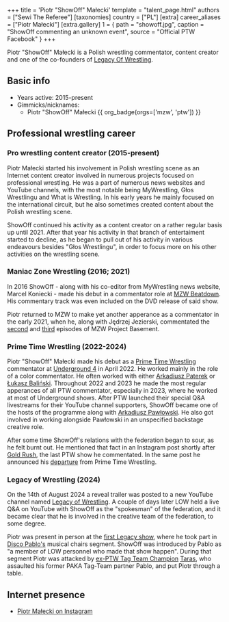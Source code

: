 +++
title = 'Piotr "ShowOff" Małecki'
template = "talent_page.html"
authors = ["Sewi The Referee"]
[taxonomies]
country = ["PL"]
[extra]
career_aliases = ["Piotr Małecki"]
[extra.gallery]
1 = { path = "showoff.jpg", caption = "ShowOff commenting an unknown event", source = "Official PTW Facebook" }
+++

Piotr "ShowOff" Małecki is a Polish wrestling commentator, content creator and one of the co-founders of [Legacy Of Wrestling](@/o/low.md).

## Basic info

* Years active: 2015-present
* Gimmicks/nicknames:
  - Piotr "ShowOff" Małecki {{ org_badge(orgs=['mzw', 'ptw']) }}
 
## Professional wrestling career

### Pro wrestling content creator (2015-present)

Piotr Małecki started his involvement in Polish wrestling scene as an Internet content creator involved in numerous projects focused on professional wrestling. He was a part of numerous news websites and YouTube channels, with the most notable being MyWrestling, Głos Wrestlingu and What is Wrestling. In his early years he mainly focused on the international circuit, but he also sometimes created content about the Polish wrestling scene. 

ShowOff continued his activity as a content creator on a rather regular basis up until 2021. After that year his activity in that branch of entertaiment started to decline, as he began to pull out of his activity in various endeavours besides "Głos Wrestlingu", in order to focus more on his other activities on the wrestling scene.

### Maniac Zone Wrestling (2016; 2021)

In 2016 ShowOff - along with his co-editor from MyWrestling news website, Marcel Koniecki - made his debut in a commentator role at [MZW Beatdown](@/e/mzw/2016-05-14-mzw-beatdown.md). His commentary track was even included on the DVD release of said show.

Piotr returned to MZW to make yet another apperance as a commentator in the early 2021, when he, along with Jędrzej Jezierski, commentated the [second](@/e/mzw/2021-04-09-mzw-project-basement-2.md) and [third](@/e/mzw/2021-04-30-mzw-project-basement-3.md) episodes of MZW Project Basement.

### Prime Time Wrestling (2022-2024)

Piotr "ShowOff" Małecki made his debut as a [Prime Time Wrestling](@/o/ptw.md) commentator at [Underground 4](@/e/ptw/2022-04-24-ptw-underground-4.md) in April 2022. He worked mainly in the role of a color commentator. He often worked with either [Arkadiusz Paterek](@/w/arek-paterek.md) or [Łukasz Baliński](@/w/lukasz-balinski.md). Throughout 2022 and 2023 he made the most regular apperances of all PTW commentator, especially in 2023, where he worked at most of Underground shows. After PTW launched their special Q&A livestreams for their YouTube channel supporters, ShowOff became one of the hosts of the programme along with [Arkadiusz Pawłowski](@/w/pan-pawlowski.md). He also got involved in working alongside Pawłowski in an unspecified backstage creative role.

After some time ShowOff's relations with the federation began to sour, as he felt burnt out. He mentioned that fact in an Instagram post shortly after [Gold Rush](@/e/ptw/2024-02-03-ptw-5-gold-rush.md), the last PTW show he commentated. In the same post he announced his [departure](@/a/ptw-exits.md) from Prime Time Wrestling.

### Legacy of Wrestling (2024)

On the 14th of August 2024 a reveal trailer was posted to a new YouTube channel named [Legacy of Wrestling](@/o/low.md). A couple of days later LOW held a live Q&A on YouTube with ShowOff as the "spokesman" of the federation, and it became clear that he is involved in the creative team of the federation, to some degree. 

Piotr was present in person at the [first Legacy show](@/e/low/2024-12-01-low-1.md), where he took part in [Disco Pablo's](@/w/disco-pablo.md) musical chairs segment. ShowOff was introduced by Pablo as "a member of LOW personnel who made that show happen". During that segment Piotr was attacked by [ex-PTW Tag Team Champion](@/c/ptw-tag-team-championship.md) [Taras](@/w/taras.md), who assaulted his former PAKA Tag-Team partner Pablo, and put Piotr through a table.

## Internet presence

* [Piotr Małecki on Instagram](https://www.instagram.com/show0ffer/)
